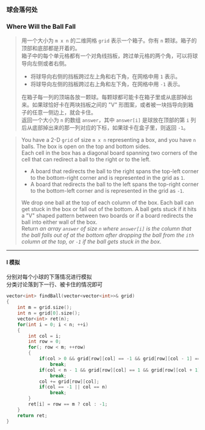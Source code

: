 ### 球会落何处
### Where Will the Ball Fall

> 用一个大小为 `m x n` 的二维网格 `grid` 表示一个箱子。你有 `n` 颗球。箱子的顶部和底部都是开着的。  
> 箱子中的每个单元格都有一个对角线挡板，跨过单元格的两个角，可以将球导向左侧或者右侧。  
> - 将球导向右侧的挡板跨过左上角和右下角，在网格中用 `1` 表示。  
> - 将球导向左侧的挡板跨过右上角和左下角，在网格中用 `-1` 表示。  
> 
> 在箱子每一列的顶端各放一颗球。每颗球都可能卡在箱子里或从底部掉出来。如果球恰好卡在两块挡板之间的 "V" 形图案，或者被一块挡导向到箱子的任意一侧边上，就会卡住。  
> 返回一个大小为 `n` 的数组 `answer`，其中 `answer[i]` 是球放在顶部的第 `i` 列后从底部掉出来的那一列对应的下标，如果球卡在盒子里，则返回 `-1`。  

> You have a 2-D `grid` of size `m x n` representing a box, and you have `n` balls. The box is open on the top and bottom sides.  
> Each cell in the box has a diagonal board spanning two corners of the cell that can redirect a ball to the right or to the left.  
> - A board that redirects the ball to the right spans the top-left corner to the bottom-right corner and is represented in the grid as `1`.  
> - A board that redirects the ball to the left spans the top-right corner to the bottom-left corner and is represented in the grid as `-1`.  
> 
> We drop one ball at the top of each column of the box. Each ball can get stuck in the box or fall out of the bottom. A ball gets stuck if it hits a "V" shaped pattern between two boards or if a board redirects the ball into either wall of the box.  
> Return *an array `answer` of size `n` where `answer[i]` is the column that the ball falls out of at the bottom after dropping the ball from the `ith` column at the top, or `-1` if the ball gets stuck in the box*.  

----------

#### I 模拟

分别对每个小球的下落情况进行模拟  
分类讨论落到下一行、被卡住的情况即可  

```cpp
vector<int> findBall(vector<vector<int>>& grid) 
{
    int m = grid.size();
    int n = grid[0].size();
    vector<int> ret(n);
    for(int i = 0; i < n; ++i)
    {
        int col = i;
        int row = 0;
        for(; row < m; ++row)
        {
            if(col > 0 && grid[row][col] == -1 && grid[row][col - 1] == 1)
                break;
            if(col < n - 1 && grid[row][col] == 1 && grid[row][col + 1] == -1)
                break;
            col += grid[row][col];
            if(col == -1 || col == n)
                break;
        }
        ret[i] = row == m ? col : -1;
    }
    return ret;
}
```

